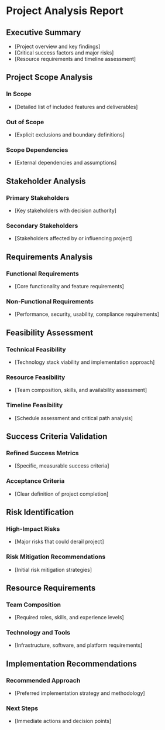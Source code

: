 # Project Analysis Report

## Executive Summary
- [Project overview and key findings]
- [Critical success factors and major risks]
- [Resource requirements and timeline assessment]

## Project Scope Analysis
### In Scope
- [Detailed list of included features and deliverables]

### Out of Scope  
- [Explicit exclusions and boundary definitions]

### Scope Dependencies
- [External dependencies and assumptions]

## Stakeholder Analysis
### Primary Stakeholders
- [Key stakeholders with decision authority]

### Secondary Stakeholders  
- [Stakeholders affected by or influencing project]

## Requirements Analysis
### Functional Requirements
- [Core functionality and feature requirements]

### Non-Functional Requirements
- [Performance, security, usability, compliance requirements]

## Feasibility Assessment
### Technical Feasibility
- [Technology stack viability and implementation approach]

### Resource Feasibility
- [Team composition, skills, and availability assessment]

### Timeline Feasibility
- [Schedule assessment and critical path analysis]

## Success Criteria Validation
### Refined Success Metrics
- [Specific, measurable success criteria]

### Acceptance Criteria
- [Clear definition of project completion]

## Risk Identification
### High-Impact Risks
- [Major risks that could derail project]

### Risk Mitigation Recommendations
- [Initial risk mitigation strategies]

## Resource Requirements
### Team Composition
- [Required roles, skills, and experience levels]

### Technology and Tools
- [Infrastructure, software, and platform requirements]

## Implementation Recommendations
### Recommended Approach
- [Preferred implementation strategy and methodology]

### Next Steps
- [Immediate actions and decision points]